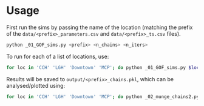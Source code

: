 # Usage

First run the sims by passing the name of the location (matching the prefix of the `data/<prefix>_parameters.csv` and `data/<prefix>_ts.csv` files).

```bash
python _01_GOF_sims.py <prefix> <n_chains> <n_iters>
```

To run for each of a list of locations, use:

```bash
for loc in 'CCH' 'LGH' 'Downtown' 'MCP'; do python _01_GOF_sims.py $loc 8 5000; done
```

Results will be saved to `output/<prefix>_chains.pkl`, which can be analysed/plotted using:

```bash
for loc in 'CCH' 'LGH' 'Downtown' 'MCP'; do python _02_munge_chains2.py $loc; done
```
